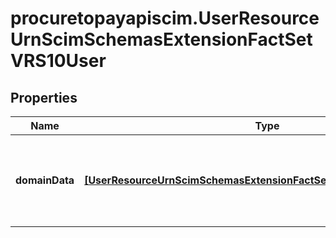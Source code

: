 # procuretopayapiscim.UserResourceUrnScimSchemasExtensionFactSetVRS10User

## Properties

Name | Type | Description | Notes
------------ | ------------- | ------------- | -------------
**domainData** | [**[UserResourceUrnScimSchemasExtensionFactSetVRS10UserDomainData]**](UserResourceUrnScimSchemasExtensionFactSetVRS10UserDomainData.md) | A set of attributes pertaining to individual Vermilion domains. | [optional] 


